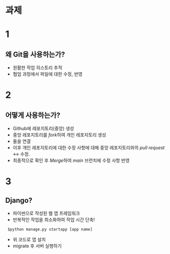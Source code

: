 # 과제

# 1
## 왜 **Git**을 사용하는가?
- 원활한 작업 히스토리 추적
- 협업 과정에서 파일에 대한 수정, 반영

# 2
## 어떻게 사용하는가?
- Github에 레포지토리(중앙) 생성
- 중앙 레포지토리를 *fork*하여 개인 레포지토리 생성
- 둘을 연결
- 이후 개인 레포지토리에 대한 수정 사항에 대해 중앙 레포지토리와의 *pull request* <-> 수정.
- 최종적으로 확인 후 *Merge*하여 *main* 브런치에 수정 사항 반영

# 3
## Django?
- 파이썬으로 작성된 웹 앱 프레임워크
- 반복적인 작업을 최소화하여 작업 시간 단축!

``` 
 $python manage.py startapp [app name]
```
- 위 코드로 앱 설치
- migrate 후 서버 실행하기